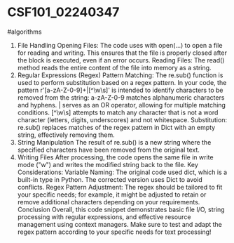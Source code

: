 # CSF101_02240347
#algorithms
1. File Handling
Opening Files: The code uses with open(...) to open a file for reading and writing. This ensures that the file is properly closed after the block is executed, even if an error occurs.
Reading Files: The read() method reads the entire content of the file into memory as a string.
2. Regular Expressions (Regex)
Pattern Matching: The re.sub() function is used to perform substitution based on a regex pattern. In your code, the pattern r'[a-zA-Z-0-9]+|[^\w\s]' is intended to identify characters to be removed from the string:
a-zA-Z-0-9 matches alphanumeric characters and hyphens.
| serves as an OR operator, allowing for multiple matching conditions.
[^\w\s] attempts to match any character that is not a word character (letters, digits, underscores) and not whitespace.
Substitution: re.sub() replaces matches of the regex pattern in Dict with an empty string, effectively removing them.
3. String Manipulation
The result of re.sub() is a new string where the specified characters have been removed from the original text.
4. Writing Files
After processing, the code opens the same file in write mode ("w") and writes the modified string back to the file.
Key Considerations:
Variable Naming: The original code used dict, which is a built-in type in Python. The corrected version uses Dict to avoid conflicts.
Regex Pattern Adjustment: The regex should be tailored to fit your specific needs; for example, it might be adjusted to retain or remove additional characters depending on your requirements.
Conclusion
Overall, this code snippet demonstrates basic file I/O, string processing with regular expressions, and effective resource management using context managers. Make sure to test and adapt the regex pattern according to your specific needs for text processing!



